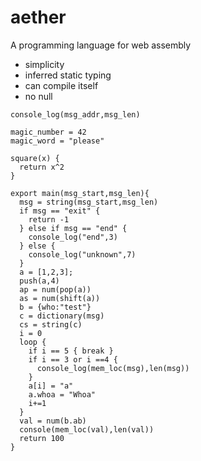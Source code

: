 # aether
A programming language for web assembly
* simplicity
* inferred static typing
* can compile itself
* no null

```
console_log(msg_addr,msg_len)

magic_number = 42
magic_word = "please"

square(x) {
  return x^2
}

export main(msg_start,msg_len){
  msg = string(msg_start,msg_len)
  if msg == "exit" {
    return -1
  } else if msg == "end" {
    console_log("end",3)
  } else {
    console_log("unknown",7)
  }
  a = [1,2,3];
  push(a,4)
  ap = num(pop(a))
  as = num(shift(a))
  b = {who:"test"}
  c = dictionary(msg)
  cs = string(c)
  i = 0
  loop {
    if i == 5 { break }
    if i == 3 or i ==4 {
      console_log(mem_loc(msg),len(msg))
    }
    a[i] = "a"
    a.whoa = "Whoa"
    i+=1
  }
  val = num(b.ab)
  console(mem_loc(val),len(val))
  return 100
}
```
